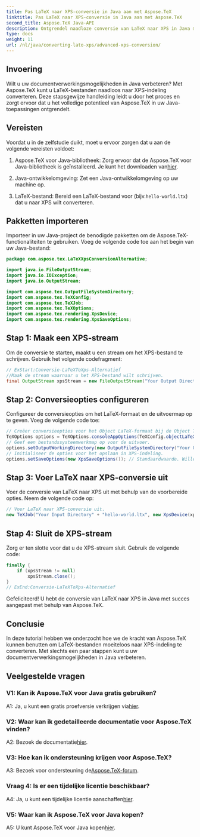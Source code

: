 ```yaml
---
title: Pas LaTeX naar XPS-conversie in Java aan met Aspose.TeX
linktitle: Pas LaTeX naar XPS-conversie in Java aan met Aspose.TeX
second_title: Aspose.TeX Java-API
description: Ontgrendel naadloze conversie van LaTeX naar XPS in Java met Aspose.TeX. Volg onze stapsgewijze handleiding voor een efficiënte documentverwerking.
type: docs
weight: 11
url: /nl/java/converting-lato-xps/advanced-xps-conversion/
---
```

## Invoering

Wilt u uw documentverwerkingsmogelijkheden in Java verbeteren? Met Aspose.TeX kunt u LaTeX-bestanden naadloos naar XPS-indeling converteren. Deze stapsgewijze handleiding leidt u door het proces en zorgt ervoor dat u het volledige potentieel van Aspose.TeX in uw Java-toepassingen ontgrendelt.

## Vereisten

Voordat u in de zelfstudie duikt, moet u ervoor zorgen dat u aan de volgende vereisten voldoet:

1.  Aspose.TeX voor Java-bibliotheek: Zorg ervoor dat de Aspose.TeX voor Java-bibliotheek is geïnstalleerd. Je kunt het downloaden van[hier](https://releases.aspose.com/tex/java/).

2. Java-ontwikkelomgeving: Zet een Java-ontwikkelomgeving op uw machine op.

3.  LaTeX-bestand: Bereid een LaTeX-bestand voor (bijv.`hello-world.ltx`) dat u naar XPS wilt converteren.

## Pakketten importeren

Importeer in uw Java-project de benodigde pakketten om de Aspose.TeX-functionaliteiten te gebruiken. Voeg de volgende code toe aan het begin van uw Java-bestand:

```java
package com.aspose.tex.LaTeXXpsConversionAlternative;

import java.io.FileOutputStream;
import java.io.IOException;
import java.io.OutputStream;

import com.aspose.tex.OutputFileSystemDirectory;
import com.aspose.tex.TeXConfig;
import com.aspose.tex.TeXJob;
import com.aspose.tex.TeXOptions;
import com.aspose.tex.rendering.XpsDevice;
import com.aspose.tex.rendering.XpsSaveOptions;
```

## Stap 1: Maak een XPS-stream

Om de conversie te starten, maakt u een stream om het XPS-bestand te schrijven. Gebruik het volgende codefragment:

```java
// ExStart:Conversie-LaTeXToXps-Alternatief
//Maak de stream waarnaar u het XPS-bestand wilt schrijven.
final OutputStream xpsStream = new FileOutputStream("Your Output Directory" + "any-name.xps");
```

## Stap 2: Conversieopties configureren

Configureer de conversieopties om het LaTeX-formaat en de uitvoermap op te geven. Voeg de volgende code toe:

```java
// Creëer conversieopties voor het Object LaTeX-formaat bij de Object TeX-engine-extensie.
TeXOptions options = TeXOptions.consoleAppOptions(TeXConfig.objectLaTeX());
// Geef een bestandssysteemwerkmap op voor de uitvoer.
options.setOutputWorkingDirectory(new OutputFileSystemDirectory("Your Output Directory"));
// Initialiseer de opties voor het opslaan in XPS-indeling.
options.setSaveOptions(new XpsSaveOptions()); // Standaardwaarde. Willekeurige toewijzing.
```

## Stap 3: Voer LaTeX naar XPS-conversie uit

Voer de conversie van LaTeX naar XPS uit met behulp van de voorbereide opties. Neem de volgende code op:

```java
// Voer LaTeX naar XPS-conversie uit.
new TeXJob("Your Input Directory" + "hello-world.ltx", new XpsDevice(xpsStream), options).run();
```

## Stap 4: Sluit de XPS-stream

Zorg er ten slotte voor dat u de XPS-stream sluit. Gebruik de volgende code:

```java
finally {
    if (xpsStream != null)
        xpsStream.close();
}
// ExEnd:Conversie-LaTeXToXps-Alternatief
```

Gefeliciteerd! U hebt de conversie van LaTeX naar XPS in Java met succes aangepast met behulp van Aspose.TeX.

## Conclusie

In deze tutorial hebben we onderzocht hoe we de kracht van Aspose.TeX kunnen benutten om LaTeX-bestanden moeiteloos naar XPS-indeling te converteren. Met slechts een paar stappen kunt u uw documentverwerkingsmogelijkheden in Java verbeteren.

## Veelgestelde vragen

### V1: Kan ik Aspose.TeX voor Java gratis gebruiken?

 A1: Ja, u kunt een gratis proefversie verkrijgen via[hier](https://releases.aspose.com/).

### V2: Waar kan ik gedetailleerde documentatie voor Aspose.TeX vinden?

 A2: Bezoek de documentatie[hier](https://reference.aspose.com/tex/java/).

### V3: Hoe kan ik ondersteuning krijgen voor Aspose.TeX?

 A3: Bezoek voor ondersteuning de[Aspose.TeX-forum](https://forum.aspose.com/c/tex/47).

### Vraag 4: Is er een tijdelijke licentie beschikbaar?

 A4: Ja, u kunt een tijdelijke licentie aanschaffen[hier](https://purchase.aspose.com/temporary-license/).

### V5: Waar kan ik Aspose.TeX voor Java kopen?

 A5: U kunt Aspose.TeX voor Java kopen[hier](https://purchase.aspose.com/buy).
